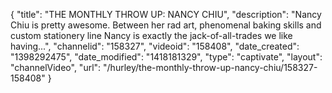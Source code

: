 {
    "title": "THE MONTHLY THROW UP: NANCY CHIU",
    "description": "Nancy Chiu is pretty awesome. Between her rad art, phenomenal baking skills and custom stationery line Nancy is exactly the jack-of-all-trades we like having...",
    "channelid": "158327",
    "videoid": "158408",
    "date_created": "1398292475",
    "date_modified": "1418181329",
    "type": "captivate",
    "layout": "channelVideo",
    "url": "\/hurley\/the-monthly-throw-up-nancy-chiu\/158327-158408"
}
